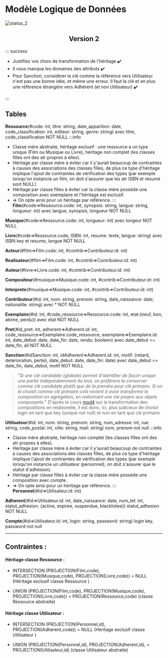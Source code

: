 # Modèle Logique de Données
![status_2](https://img.shields.io/badge/Rendu%202-done-brightgreen)

<h2><center>Version 2</center></h2>


:::    success
- Justifiez vos choix de transformation de l'héritage :heavy_check_mark: 
- Il vous manque les domaines des attributs :heavy_check_mark: 
- Pour Sanction, considérer la clé comme la référence vers Utilisateur n'est pas une bonne idée, et même une erreur. Il faut la clé et en plus une référence étrangère vers Adhérent (et non Utilisateur) :heavy_check_mark: 

:::

## Tables
**Ressource**(#code: int, titre: string, date_apparition: date, code_classification: int, editeur: string, genre: string) avec titre, code_classification NOT NULL
:::info

- Classe mère abstraite, héritage exclusif : une ressource a un type unique (Film ou Musique ou Livre), héritage non complet (les classes filles ont des atr propres à elles).
- Héritage par classe mère à éviter car il y'aurait beaucoup de contraintes à causes des associations des classes filles, de plus ce type d'héritage implique l'ajout de contraintes de vérification des types (par exemple lorsqu'on instancie un film, on doit s'assurer que les atr ISBN et résumé sont NULL).
- Héritage par classe filles à éviter car la classe mère possède une composition avec exemplaire et l'héritage est exclusif.
- => On opte ainsi pour un héritage par référence.
:::
**Film**(#code=>Ressource.code: int, synopsis: string, langue: string, longueur: int) avec langue, synopsis, longueur NOT NULL

**Musique**(#code=>Ressource.code: int, longueur: int) avec longeur NOT NULL

**Livre**(#code=>Ressource.code, ISBN: int, resume: texte, langue: string) avec ISBN key et resume, langue NOT NULL

**Acteur**(#film=>Film.code: int, #contrib=><span>Contributeur.id</span>: int)

**Realisateur**(#film=>Film.code: int, #contrib=><span>Contributeur.id</span>: int)

**Auteur**(#livre=>Livre.code: int, #contrib=><span>Contributeur.id</span>: int)

**Compositeur**(#musique=>Musique.code: int, #contrib=><span>Contributeur.id</span>: int)

**Interprete**(#musique=>Musique.code: int, #contrib=><span>Contributeur.id</span>: int)

**Contributeur**(#id: int, nom: string, prenom: string, date_naissance: date, nationalite: string) avec * NOT NULL

**Exemplaire**(#id: int, #code_ressource=>Ressource.code: int, etat:{neuf, bon, abime, perdu}) avec etat NOT NULL

**Pret**(#id_pret: int, adherent=>Adherent<span>.id: int, code_ressource=>Exemplaire.code_ressource, exemplaire=>Exemplaire</span>.id: int, date_debut: date, date_fin: date, rendu: booleen) avec date_debut <= date_fin, all NOT NULL

**Sanction**(#idSanction: int, idAdherent=><span>Adherent.id</span>: int, motif: {retard, deterioration, perte}, date_debut: date, date_fin: date) avec date_debut <= date_fin, date_debut, motif NOT NULL


> "*Si une clé candidate (globale) permet d'identifier de façon unique une partie indépendamment du tout, on préférera la conserver comme clé candidate plutôt que de la prendre pour clé primaire.
> Si on la choisit comme clé primaire cela revient à avoir transformé la composition en agrégation, en redonnant une vie propre aux objets composants.*"
> D'après le cours [mod4](https://moodle.utc.fr/pluginfile.php/249144/mod_resource/content/1/co/mod4c21.html) sur la transformation des compositions en relationelle, il  est donc, ici, plus judicieux de choisir login en tant que key (unique not null) et non en tant que clé primaire



**Utilisateur**(#id: int, nom: string, prenom: string, num_adresse: int, rue: string, code_postal: int,  ville: string, mail: string) nom, prenom not null
:::info
*  Classe mère abstraite, héritage non complet (les classes filles ont des atr propres à elles).
* Héritage par classe mère à éviter car il y'aurait beaucoup de contraintes à causes des associations des classes filles, de plus ce type d'héritage implique l'ajout de contraintes de vérification des types (par exemple lorsqu'on instancie un utilisateur (personnel), on doit s'assurer que le statut d'adhésion).
* Héritage par classe filles à éviter car la classe mère possède une composition avec compte.
*   => On opte ainsi pour un héritage par référence.
:::
**Personnel**(#id=><span>Utilisateur.id</span>: int)

**Adherent**(#id=><span>Utilisateur.id</span>: int, date_naissance: date, num_tel: int, statut_adhesion: {active, expiree, suspendue, blacklistee}) statut_adhesion NOT NULL

**Compte**(#id=><span>Utilisateur.id</span>: int, login: string, password: string) login key, password not null
 
---

## Contraintes :

#### Héritage classe Ressource :

- INTERSECTION (PROJECTION(Film,code), PROJECTION(Musique,code), PROJECTION(Livre,code)) = NULL (Héritage exclusif classe Ressource )

- UNION (PROJECTION(Film,code), PROJECTION(Musique,code), PROJECTION(Livre,code)) = PROJECTION(Ressource,code) (classe Ressource abstraite)

#### Héritage classe Utilisateur :

- INTERSECTION (PROJECTION(Personnel,id), PROJECTION(Adherent,code)) = NULL (Héritage exclusif classe Utilisateur )

- UNION (PROJECTION(Personnel,id), PROJECTION(Adherent,id),  = PROJECTION(Utilisateur,id) (classe Utilisateur abstraite)


